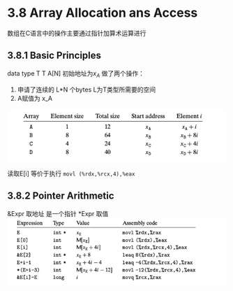 # 3.8 Array Allocation ans Access
数组在C语言中的操作主要通过指针加算术运算进行

## 3.8.1 Basic Principles
data type T 
T A[N] 初始地址为$x_A$
做了两个操作：
1. 申请了连续的 L*N 个bytes L为T类型所需要的空间
2. A赋值为 x_A

![](2022-02-10-11-54-42.png)

读取E[i] 等价于执行 `movl (%rdx,%rcx,4),%eax`

## 3.8.2 Pointer Arithmetic
&Expr 取地址 是一个指针
*Expr 取值 
![](2022-02-10-11-58-29.png)